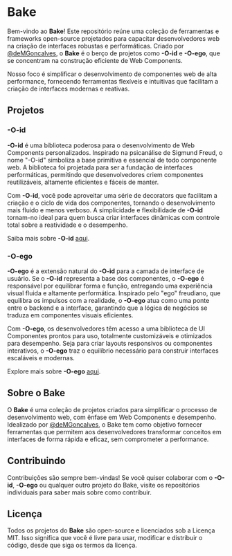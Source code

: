 # Bake

Bem-vindo ao **Bake**! Este repositório reúne uma coleção de ferramentas e frameworks open-source projetados para capacitar desenvolvedores web na criação de interfaces robustas e performáticas. Criado por [@deMGoncalves](https://github.com/deMGoncalves), o **Bake** é o berço de projetos como **-O-id** e **-O-ego**, que se concentram na construção eficiente de Web Components.

Nosso foco é simplificar o desenvolvimento de componentes web de alta performance, fornecendo ferramentas flexíveis e intuitivas que facilitam a criação de interfaces modernas e reativas.

## Projetos

### -O-id

**-O-id** é uma biblioteca poderosa para o desenvolvimento de Web Components personalizados. Inspirado na psicanálise de Sigmund Freud, o nome "-O-id" simboliza a base primitiva e essencial de todo componente web. A biblioteca foi projetada para ser a fundação de interfaces performáticas, permitindo que desenvolvedores criem componentes reutilizáveis, altamente eficientes e fáceis de manter.

Com **-O-id**, você pode aproveitar uma série de decorators que facilitam a criação e o ciclo de vida dos componentes, tornando o desenvolvimento mais fluido e menos verboso. A simplicidade e flexibilidade de **-O-id** tornam-no ideal para quem busca criar interfaces dinâmicas com controle total sobre a reatividade e o desempenho.

Saiba mais sobre **-O-id** [aqui](https://github.com/bake-js/-O-id).

### -O-ego

**-O-ego** é a extensão natural do **-O-id** para a camada de interface de usuário. Se o **-O-id** representa a base dos componentes, o **-O-ego** é responsável por equilibrar forma e função, entregando uma experiência visual fluida e altamente performática. Inspirado pelo "ego" freudiano, que equilibra os impulsos com a realidade, o **-O-ego** atua como uma ponte entre o backend e a interface, garantindo que a lógica de negócios se traduza em componentes visuais eficientes.

Com **-O-ego**, os desenvolvedores têm acesso a uma biblioteca de UI Componentes prontos para uso, totalmente customizáveis e otimizados para desempenho. Seja para criar layouts responsivos ou componentes interativos, o **-O-ego** traz o equilíbrio necessário para construir interfaces escaláveis e modernas.

Explore mais sobre **-O-ego** [aqui](https://github.com/bake-js/-O-ego).

## Sobre o Bake

O **Bake** é uma coleção de projetos criados para simplificar o processo de desenvolvimento web, com ênfase em Web Components e desempenho. Idealizado por [@deMGoncalves](https://github.com/deMGoncalves), o Bake tem como objetivo fornecer ferramentas que permitem aos desenvolvedores transformar conceitos em interfaces de forma rápida e eficaz, sem comprometer a performance.

## Contribuindo

Contribuições são sempre bem-vindas! Se você quiser colaborar com o **-O-id**, **-O-ego** ou qualquer outro projeto do Bake, visite os repositórios individuais para saber mais sobre como contribuir.

## Licença

Todos os projetos do **Bake** são open-source e licenciados sob a Licença MIT. Isso significa que você é livre para usar, modificar e distribuir o código, desde que siga os termos da licença.
